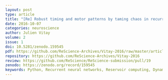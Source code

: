 ```yaml
---
layout: post
type: article
title: "[Re] Robust timing and motor patterns by taming chaos in recurrent neural networks"
date: 2016-10-07
categories: neuroscience
author: Julien Vitay
volume: 2
issue: 1
doi: 10.5281/zenodo.159545
pdf: https://github.com/ReScience-Archives/Vitay-2016/raw/master/article/vitay-2016.pdf
repository: https://github.com/ReScience-Archives/Vitay-2016
review: https://github.com/ReScience/ReScience-submission/pull/19
zenodo: https://zenodo.org/record/159545
keywords: Python, Recurrent neural networks, Reservoir computing, Dynamical systems, Learning Chaos
---
```

